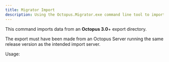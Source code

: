 ```yaml
---
title: Migrator Import
description: Using the Octopus.Migrator.exe command line tool to import data from an Octopus 3.0 or newer directory.
---
```


This command imports data from an **Octopus 3.0**+ export directory.

The export must have been made from an Octopus Server running the same release version as the intended import server.

Usage:

```text

```

